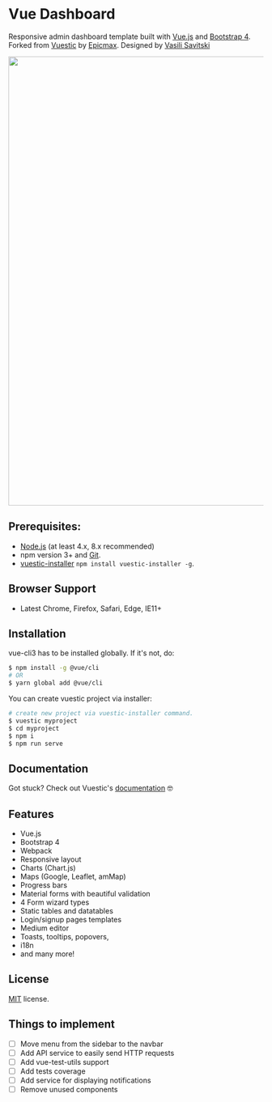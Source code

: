 # Vue Dashboard

Responsive admin dashboard template built with [Vue.js](https://vuejs.org) and [Bootstrap 4](https://v4-alpha.getbootstrap.com). Forked from [Vuestic](https://vuestic.epicmax.co) by [Epicmax](https://epicmax.co). Designed by [Vasili Savitski](https://xxsavitski.myportfolio.com/)


<p align="center">
  <a href="https://vuestic.epicmax.co" target="_blank">
    <img src="https://i.imgur.com/pMuJVVc.png" align="center" width="888px"/>
  </a>
</p>

## Prerequisites:

- [Node.js](https://nodejs.org/en/) (at least 4.x, 8.x recommended)
- npm version 3+ and [Git](https://git-scm.com/).
- [vuestic-installer](https://github.com/epicmaxco/vuestic-installer) `npm install vuestic-installer -g`.

## Browser Support
* Latest Chrome, Firefox, Safari, Edge, IE11+

## Installation

vue-cli3 has to be installed globally. If it's not, do:

```bash
$ npm install -g @vue/cli
# OR
$ yarn global add @vue/cli
```

You can create vuestic project via installer:

``` bash
# create new project via vuestic-installer command.
$ vuestic myproject
$ cd myproject
$ npm i
$ npm run serve
```

## Documentation

Got stuck? Check out Vuestic's [documentation](https://github.com/epicmaxco/vuestic-admin/wiki) 🤓

## Features
* Vue.js
* Bootstrap 4
* Webpack
* Responsive layout
* Charts (Chart.js)
* Maps (Google, Leaflet, amMap)
* Progress bars
* Material forms with beautiful validation
* 4 Form wizard types
* Static tables and datatables
* Login/signup pages templates
* Medium editor
* Toasts, tooltips, popovers,
* i18n
* and many more!

## License
[MIT](https://github.com/epicmaxco/vuestic-admin/blob/master/LICENSE) license.

## Things to implement

- [ ] Move menu from the sidebar to the navbar
- [ ] Add API service to easily send HTTP requests
- [ ] Add vue-test-utils support
- [ ] Add tests coverage
- [ ] Add service for displaying notifications
- [ ] Remove unused components